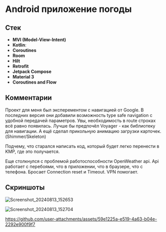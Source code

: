 # Android приложение погоды

## Стек

- **MVI (Model-View-Intent)**
- **Kotlin**:
- **Coroutines**
- **Room**
- **Hilt**
- **Retrofit**
- **Jetpack Compose**
- **Material 3**
- **Coroutines and Flow**

## Комментарии

Проект для меня был эксперементом с навигацией от Google. В последних версия они добавили возможность type safe navigation с удобной передачей параметров. Увы, необходимость в route строках всё равно появилась. 
Лучше бы предпочёл Voyager - как библиотеку для навигации.
А ещё сделал прикольную анимацию загрузки карточек. (Shimmer/Skeleton)

Подчему, что старался написать код, который будет легко перенести в KMP, где это получается.

Еще столкнулся с проблемой работоспособности OpenWeather api. Api работает с перебоями, что в приложении, что в браузере, что с телефона. Бросает Connection reset и Timeout. VPN помогает.

## Скриншоты

![Screenshot_20240813_152653](https://github.com/user-attachments/assets/1c84ba8e-d6a3-473e-be6a-7198062320cd)

![Screenshot_20240813_152704](https://github.com/user-attachments/assets/1cd77612-3adb-4632-939d-549600bd1a74)


https://github.com/user-attachments/assets/59e1225a-e519-4a63-b04e-2292e900f9f7

